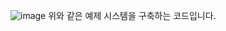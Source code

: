 ![image](https://github.com/user-attachments/assets/d829253c-55c8-4615-b18f-c206c8f8dab5)
위와 같은 예제 시스템을 구축하는 코드입니다.
